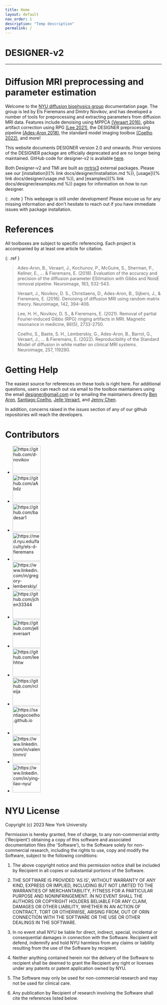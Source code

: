 ```yaml
---
title: Home
layout: default
nav_order: 1
description: "Temp description"
permalink: /
---
```


# DESIGNER-v2

---

# Diffusion MRI preprocessing and parameter estimation

Welcome to the [NYU diffusion biophysics group](https://diffusion-mri.com) documentation page. The group is led by Els Fieremans and Dmitry Novikov, and has developed a number of tools for preprocessing and extracting parameters from diffusion MRI data. Features include denoising using MPPCA [(Veraart 2016)](https://www.sciencedirect.com/science/article/pii/S1053811916303949?via%3Dihub), gibbs artifact correction using RPG [(Lee 2021)](https://onlinelibrary.wiley.com/doi/10.1002/mrm.28830), the DESIGNER preprocessing pipeline [(Ades-Aron 2018)](https://www.sciencedirect.com/science/article/pii/S1053811918306827?via%3Dihub), the standard model imaging toolbox [(Coelho 2022)](https://www.sciencedirect.com/science/article/pii/S1053811922004104), and more!

This website documents DESIGNER version 2.0 and onwards. Prior versions of the DESIGNER package are officially deprecated and are no longer being maintained. GitHub code for designer-v2 is available [here](https://github.com/NYU-DiffusionMRI/DESIGNER-v2).

Both Designer-v2 and TMI are built as [mrtrix3](https://www.mrtrix.org) external packages. Please see our [installation]({% link docs/designer/installation.md %}), [usage]({% link docs/designer/usage.md %}), and [examples]({% link docs/designer/examples.md %}) pages for information on how to run designer.

{: .note }
This webpage is still under development! Please excuse us for any missing information and don't hesitate to reach out if you have immediate issues with package installation.


# References
All toolboxes are subject to specific referencing. Each project is accompanied by at least one article for citation.

{: .ref }
> Ades-Aron, B., Veraart, J., Kochunov, P., McGuire, S., Sherman, P., Kellner, E., ... & Fieremans, E. (2018). Evaluation of the accuracy and precision of the diffusion parameter EStImation with Gibbs and NoisE removal pipeline. Neuroimage, 183, 532-543.
>
> Veraart, J., Novikov, D. S., Christiaens, D., Ades-Aron, B., Sijbers, J., & Fieremans, E. (2016). Denoising of diffusion MRI using random matrix theory. Neuroimage, 142, 394-406.
>
> Lee, H. H., Novikov, D. S., & Fieremans, E. (2021). Removal of partial Fourier‐induced Gibbs (RPG) ringing artifacts in MRI. Magnetic resonance in medicine, 86(5), 2733-2750.
>
> Coelho, S., Baete, S. H., Lemberskiy, G., Ades-Aron, B., Barrol, G., Veraart, J., ... & Fieremans, E. (2022). Reproducibility of the Standard Model of diffusion in white matter on clinical MRI systems. Neuroimage, 257, 119290.



# Getting Help
The easiest source for references on these tools is right here. For additional questions, users can reach out via email to the toolbox maintainers using the email [designer@gmail.com](mailto:Benjamin.Ades-Aron@nyulangone.org) or by emailing the maintainers directly [Ben Aron](mailto:Benjamin.Ades-Aron@nyulangone.org), [Santiago Coelho](mailto:Santiago.Coelho@nyulangone.org), [Jelle Veraart](mailto:Jelle.Veraart@nyulangone.org), and [Jenny Chen](mailto:Jenny.Chen@nyulangone.org).

In addition, concerns raised in the *issues* section of any of our github repositories will reach the developers.

# Contributors
<ul class="list-style-none">
  <li class="d-inline-block mr-1">
     <a href="https://github.com/d-novikov"><img src="https://avatars.githubusercontent.com/u/29991818?v=4" width="90" height="90" alt="https://github.com/d-novikov"></a>
  </li>
  <li class="d-inline-block mr-1">
     <a href="https://github.com/aAbdz"><img src="https://avatars.githubusercontent.com/u/29164686?v=4" width="90" height="90" alt="https://github.com/aAbdz"></a>
  </li>
  <li class="d-inline-block mr-1">
     <a href="https://github.com/badesar1"><img src="https://avatars.githubusercontent.com/u/11949335?v=4" width="90" height="90" alt="https://github.com/badesar1"></a>
  </li>
  <li class="d-inline-block mr-1">
     <a href="https://med.nyu.edu/faculty/els-d-fieremans"><img src="https://avatars.githubusercontent.com/u/1108725?v=4" width="90" height="90" alt="https://med.nyu.edu/faculty/els-d-fieremans"></a>
  </li>
  <li class="d-inline-block mr-1">
     <a href="https://www.linkedin.com/in/gregory-lemberskiy/"><img src="https://avatars.githubusercontent.com/u/1512844?v=4" width="90" height="90" alt="https://www.linkedin.com/in/gregory-lemberskiy/"></a>
  </li>
  <li class="d-inline-block mr-1">
     <a href="https://github.com/jchen33344"><img src="https://avatars.githubusercontent.com/u/32804483?v=4" width="90" height="90" alt="https://github.com/jchen33344"></a>
  </li>
  <li class="d-inline-block mr-1">
     <a href="https://github.com/jelleveraart"><img src="https://avatars.githubusercontent.com/u/6860257?v=4" width="90" height="90" alt="https://github.com/jelleveraart"></a>
  </li>
  <li class="d-inline-block mr-1">
     <a href="https://github.com/leehhtw"><img src="https://avatars.githubusercontent.com/u/26494518?v=4" width="90" height="90" alt="https://github.com/leehhtw"></a>
  </li>
  <li class="d-inline-block mr-1">
     <a href="https://github.com/rcleija"><img src="https://avatars.githubusercontent.com/u/44007271?v=4" width="90" height="90" alt="https://github.com/rcleija"></a>
  </li>
  <li class="d-inline-block mr-1">
     <a href="https://santiagocoelho.github.io"><img src="https://avatars.githubusercontent.com/u/54751227?v=4" width="90" height="90" alt="https://santiagocoelho.github.io"></a>
  </li>
  <li class="d-inline-block mr-1">
     <a href="https://www.linkedin.com/in/valentinmri/"><img src="https://media.licdn.com/dms/image/C4E03AQFQ9Bs9qvt2Hg/profile-displayphoto-shrink_400_400/0/1644721673667?e=1691625600&v=beta&t=qMzM60JbWuY3VqxWjF6H0K2fbw-cQRncVTfLK654qog" width="90" height="90" alt="https://www.linkedin.com/in/valentinmri/"></a>
  </li>
  <li class="d-inline-block mr-1">
     <a href="https://www.linkedin.com/in/ying-liao-nyu/"><img src="https://media.licdn.com/dms/image/C4E03AQEfT0sPV34ImQ/profile-displayphoto-shrink_400_400/0/1627317717468?e=1691625600&v=beta&t=eqAZqafA7ZusHRkVzBwwkA4r6yAcZMC0lbRhlCmU8Ig" width="90" height="90" alt="https://www.linkedin.com/in/ying-liao-nyu/"></a>
  </li>
</ul>


# NYU License
Copyright (c) 2023 New York University
       
Permission is hereby granted, free of charge, to any non-commercial entity
('Recipient') obtaining a copy of this software and associated
documentation files (the 'Software'), to the Software solely for
non-commercial research, including the rights to use, copy and modify the
Software, subject to the following conditions: 

1. The above copyright notice and this permission notice shall be
included by Recipient in all copies or substantial portions of the
Software. 

2. THE SOFTWARE IS PROVIDED 'AS IS', WITHOUT WARRANTY OF ANY KIND,
EXPRESS OR IMPLIED, INCLUDING BUT NOT LIMITED TO THE WARRANTIES OF
MERCHANTABILITY, FITNESS FOR A PARTICULAR PURPOSE AND NONINFRINGEMENT. IN
NO EVENT SHALL THE AUTHORS OR COPYRIGHT HOLDERS BELIABLE FOR ANY CLAIM,
DAMAGES OR OTHER LIABILITY, WHETHER IN AN ACTION OF CONTRACT, TORT OR
OTHERWISE, ARISING FROM, OUT OF ORIN CONNECTION WITH THE SOFTWARE OR THE
USE OR OTHER DEALINGS IN THE SOFTWARE. 

3. In no event shall NYU be liable for direct, indirect, special,
incidental or consequential damages in connection with the Software.
Recipient will defend, indemnify and hold NYU harmless from any claims or
liability resulting from the use of the Software by recipient. 

4. Neither anything contained herein nor the delivery of the Software to
recipient shall be deemed to grant the Recipient any right or licenses
under any patents or patent application owned by NYU. 

5. The Software may only be used for non-commercial research and may not
be used for clinical care. 

6. Any publication by Recipient of research involving the Software shall
cite the references listed below.
